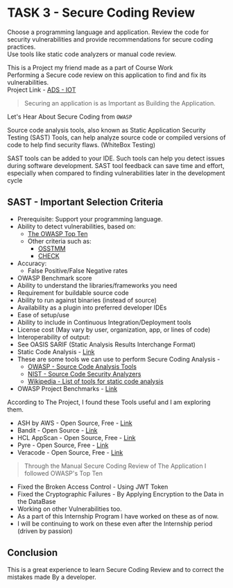 # TASK 3 - Secure Coding Review
Choose a programming language and application. Review the code for security vulnerabilities and provide recommendations for secure coding practices.<br>
Use tools like static code analyzers or manual code review.

This is a Project my friend made as a part of Course Work<br>
Performing a Secure code review on this application to find and fix its vulnerabilities.<br>
Project Link - [ADS - IOT](https://github.com/DPRIYATHAM/ADS-IOT/tree/main/Software)

> Securing an application is as Important as Building the Application.

Let's Hear About Secure Coding from `OWASP`

Source code analysis tools, also known as Static Application Security Testing (SAST) Tools, can help analyze source code or compiled versions of code to help find security flaws. (WhiteBox Testing)

SAST tools can be added to your IDE. Such tools can help you detect issues during software development. SAST tool feedback can save time and effort, especially when compared to finding vulnerabilities later in the development cycle

## SAST - Important Selection Criteria
- Prerequisite: Support your programming language.
- Ability to detect vulnerabilities, based on:
    - [The OWASP Top Ten](https://owasp.org/www-project-top-ten/)
    - Other criteria such as:
        - [OSSTMM](https://www.isecom.org/OSSTMM.3.pdf)
        - [CHECK](https://www.ncsc.gov.uk/information/check-penetration-testing)
- Accuracy:
    - False Positive/False Negative rates
- OWASP Benchmark score
- Ability to understand the libraries/frameworks you need
- Requirement for buildable source code
- Ability to run against binaries (instead of source)
- Availability as a plugin into preferred developer IDEs
- Ease of setup/use
- Ability to include in Continuous Integration/Deployment tools
- License cost (May vary by user, organization, app, or lines of code)
- Interoperability of output:
- See OASIS SARIF (Static Analysis Results Interchange Format)
- Static Code Analysis - [Link](https://owasp.org/www-community/controls/Static_Code_Analysis)
- These are some tools we can use to perform Secure Coding Analysis - 
    - [OWASP - Source Code Analysis Tools](https://owasp.org/www-community/Source_Code_Analysis_Tools)
    - [NIST - Source Code Security Analyzers](http://samate.nist.gov/index.php/Source_Code_Security_Analyzers.html)
    - [Wikipedia - List of tools for static code analysis](https://en.wikipedia.org/wiki/List_of_tools_for_static_code_analysis)
- OWASP Project Benchmarks - [Link](https://owasp.org/www-project-benchmark/)

According to The Project, I found these Tools useful and I am exploring them.
- ASH by AWS - Open Source, Free - [Link](https://github.com/awslabs/automated-security-helper)
- Bandit - Open Source - [Link](https://github.com/PyCQA/bandit)
- HCL AppScan - Open Source, Free - [Link](https://github.com/marketplace/actions/hcl-appscan-codesweep)
- Pyre - Open Source, Free - [Link](https://pyre-check.org/)
- Veracode - Open Source, Free - [Link](https://www.veracode.com/)

> Through the Manual Secure Coding Review of The Application I followed OWASP's Top Ten

- Fixed the Broken Access Control - Using JWT Token
- Fixed the Cryptographic Failures - By Applying Encryption to the Data in the DataBase
- Working on other Vulnerabilities too.
- As a part of this Internship Program I have worked on these as of now.
- I will be continuing to work on these even after the Internship period (driven by passion)

## Conclusion
This is a great experience to learn Secure Coding Review and to correct the mistakes made By a developer.

